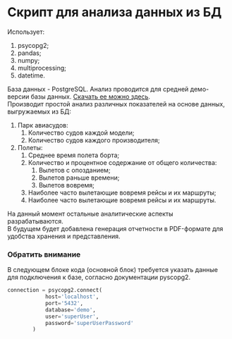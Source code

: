 # Скрипт для анализа данных из БД
Использует:
1. psycopg2; 
2. pandas;
3. numpy;
4. multiprocessing;
5. datetime.

База данных - PostgreSQL. Анализ проводится для средней демо-версии
базы данных. [Скачать ее можно здесь](https://postgrespro.ru/education/demodb).  
Производит простой анализ различных показателей на основе данных, выгружаемых из БД:
1. Парк авиасудов:
    1. Количество судов каждой модели;
    2. Количество судов каждого производителя;
2. Полеты:
    1. Среднее время полета борта;
    2. Количество и процентное содержание от общего количества:
        1. Вылетов с опозданием;
        2. Вылетов раньше времени;
        3. Вылетов вовремя;
    3. Наиболее часто вылетающие вовремя рейсы и их маршруты;
    4. Наиболее часто вылетающие вовремя рейсы и их маршруты.
    
На данный момент остальные аналитические аспекты разрабатываются. <br>
В будущем будет добавлена генерация отчетности в PDF-формате для удобства
хранения и представления.<br>
### Обратить внимание
В следующем блоке кода (основной блок) требуется указать данные для подключения к базе,
 согласно документации pyscopg2.
```python
connection = psycopg2.connect(
            host='localhost',
            port='5432',
            database='demo',
            user='superUser',
            password='superUserPassword'
        )
```
